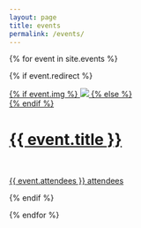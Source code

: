```yaml
---
layout: page
title: events
permalink: /events/
---
```



{% for event in site.events %}

{% if event.redirect %}
<div class="project">
    <div class="thumbnail">
        <a href="{{ event.redirect }}" target="_blank">
            {% if event.img %}
            <img class="thumbnail resize-img" src="{{ site.baseurl }}/{{ event.img }}"/>
            {% else %}
            <div class="thumbnail blankbox"></div>
            {% endif %}
                <h1>{{ event.title }}</h1>
                <br/>
                <p>{{ event.attendees }} attendees</p>                    
            </a>
    </div>
</div>
{% endif %}

{% endfor %}



